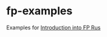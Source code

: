 # fp-examples
Examples for [Introduction into FP Rus](https://github.com/ipogudin/fp-examples/blob/main/introduction-into-FP-RUS.pdf)
